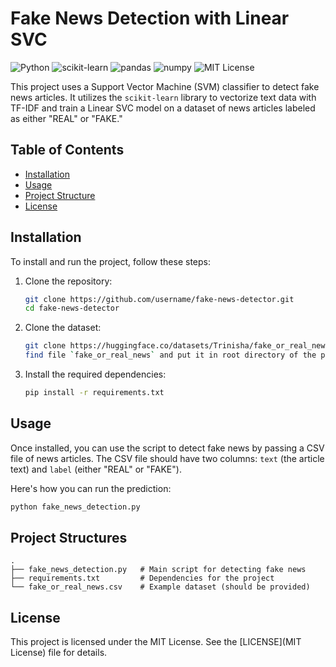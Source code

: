 # Fake News Detection with Linear SVC

![Python](https://img.shields.io/badge/python-v3.8%2B-blue)
![scikit-learn](https://img.shields.io/badge/scikit--learn-1.5.2-orange)
![pandas](https://img.shields.io/badge/pandas-2.2.2-yellow)
![numpy](https://img.shields.io/badge/numpy-2.1.1-green)
![MIT License](https://img.shields.io/badge/License-MIT-brightgreen)

This project uses a Support Vector Machine (SVM) classifier to detect fake news articles. It utilizes the `scikit-learn` library to vectorize text data with TF-IDF and train a Linear SVC model on a dataset of news articles labeled as either "REAL" or "FAKE."

## Table of Contents
- [Installation](#installation)
- [Usage](#usage)
- [Project Structure](#project-structure)
- [License](#license)

## Installation

To install and run the project, follow these steps:

1. Clone the repository:

    ```bash
    git clone https://github.com/username/fake-news-detector.git
    cd fake-news-detector
    ```

2. Clone the dataset:

    ```bash
    git clone https://huggingface.co/datasets/Trinisha/fake_or_real_news
    find file `fake_or_real_news` and put it in root directory of the project
    ```

3. Install the required dependencies:

    ```bash
    pip install -r requirements.txt
    ```

## Usage

Once installed, you can use the script to detect fake news by passing a CSV file of news articles. The CSV file should have two columns: `text` (the article text) and `label` (either "REAL" or "FAKE").

Here's how you can run the prediction:

```bash
python fake_news_detection.py
```

## Project Structures

```
.
├── fake_news_detection.py   # Main script for detecting fake news
├── requirements.txt         # Dependencies for the project
└── fake_or_real_news.csv    # Example dataset (should be provided)
```

## License

This project is licensed under the MIT License. See the [LICENSE](MIT License) file for details.
